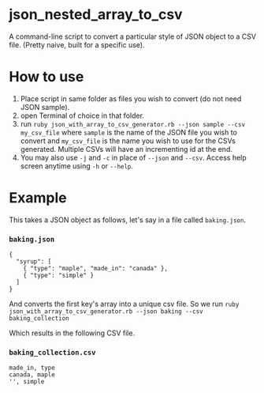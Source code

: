 # json_nested_array_to_csv

A command-line script to convert a particular style of JSON object to a CSV file. (Pretty naive, built for a specific use).

# How to use
1. Place script in same folder as files you wish to convert (do not need JSON sample).
2. open Terminal of choice in that folder.
3. run `ruby json_with_array_to_csv_generator.rb --json sample --csv my_csv_file` where `sample` is the name of the JSON file you wish to convert and `my_csv_file` is the name you wish to use for the CSVs generated. Multiple CSVs will have an incrementing id at the end.
4. You may also use `-j` and `-c` in place of `--json` and `--csv`. Access help screen anytime using `-h` or `--help`.

# Example

This takes a JSON object as follows, let's say in a file called `baking.json`.

### `baking.json`
```
{ 
  "syrup": [
    { "type": "maple", "made_in": "canada" }, 
    { "type": "simple" }
  ]
}
```
And converts the first key's array into a unique csv file. So we run `ruby json_with_array_to_csv_generator.rb --json baking --csv baking_collection` 

Which results in the following CSV file.

### `baking_collection.csv`
```
made_in, type
canada, maple
'', simple
```
